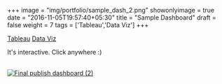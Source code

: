 +++
image = "img/portfolio/sample_dash_2.png"
showonlyimage = true
date = "2016-11-05T19:57:40+05:30"
title = "Sample Dashboard"
draft = false
weight = 7
tags = ['Tableau','Data Viz']
+++

<div class=Tags>
<span><a href="/tags/tableau/">Tableau</a></span>
<span><a href="/tags/data-viz/">Data Viz</a></span>
</div>
<!--more-->

It's interactive. Click anywhere :)
<br></br>

<div class='tableauPlaceholder' id='viz1650852853742' style='position: relative'><noscript><a href='#'><img alt='Final publish dashboard (2) ' src='https:&#47;&#47;public.tableau.com&#47;static&#47;images&#47;Re&#47;Regionalsales_16180786869910&#47;Finalpublishdashboard2&#47;1_rss.png' style='border: none' /></a></noscript><object class='tableauViz'  style='display:none;'><param name='host_url' value='https%3A%2F%2Fpublic.tableau.com%2F' /> <param name='embed_code_version' value='3' /> <param name='site_root' value='' /><param name='name' value='Regionalsales_16180786869910&#47;Finalpublishdashboard2' /><param name='tabs' value='no' /><param name='toolbar' value='yes' /><param name='static_image' value='https:&#47;&#47;public.tableau.com&#47;static&#47;images&#47;Re&#47;Regionalsales_16180786869910&#47;Finalpublishdashboard2&#47;1.png' /> <param name='animate_transition' value='yes' /><param name='display_static_image' value='yes' /><param name='display_spinner' value='yes' /><param name='display_overlay' value='yes' /><param name='display_count' value='yes' /><param name='language' value='en-US' /></object></div>                <script type='text/javascript'>                    var divElement = document.getElementById('viz1650852853742');                    var vizElement = divElement.getElementsByTagName('object')[0];                    if ( divElement.offsetWidth > 800 ) { vizElement.style.width='800px';vizElement.style.height='627px';} else if ( divElement.offsetWidth > 500 ) { vizElement.style.width='800px';vizElement.style.height='627px';} else { vizElement.style.width='100%';vizElement.style.height='1077px';}                     var scriptElement = document.createElement('script');                    scriptElement.src = 'https://public.tableau.com/javascripts/api/viz_v1.js';                    vizElement.parentNode.insertBefore(scriptElement, vizElement);                </script>
